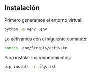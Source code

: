 ## Instalación

Primero generamos el entorno virtual:

```bash
python -m venv .env
```

Lo activamos con el siguiente comando:

```bash
source .env/Scripts/activate
```

Para instalar los requerimientos:

```bash
pip install -r reqs.txt
```
